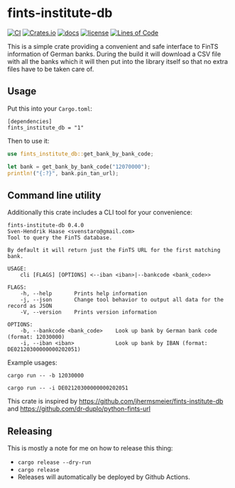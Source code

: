 # fints-institute-db
[![CI](https://github.com/svenstaro/fints-institute-db/workflows/CI/badge.svg)](https://github.com/svenstaro/fints-institute-db/actions)
[![Crates.io](https://img.shields.io/crates/v/fints-institute-db.svg)](https://crates.io/crates/fints-institute-db)
[![docs](https://docs.rs/fints-institute-db/badge.svg)](https://docs.rs/fints-institute-db)
[![license](http://img.shields.io/badge/license-MIT-blue.svg)](https://github.com/svenstaro/fints-institute-db/blob/master/LICENSE)
[![Lines of Code](https://tokei.rs/b1/github/svenstaro/fints-institute-db)](https://github.com/svenstaro/fints-institute-db)

This is a simple crate providing a convenient and safe interface to FinTS information of German banks.
During the build it will download a CSV file with all the banks which it will then put into the library itself so that no extra files have to be taken care of.

## Usage

Put this into your `Cargo.toml`:

    [dependencies]
    fints_institute_db = "1"

Then to use it:

```rust
use fints_institute_db::get_bank_by_bank_code;

let bank = get_bank_by_bank_code("12070000");
println!("{:?}", bank.pin_tan_url);
```

## Command line utility

Additionally this crate includes a CLI tool for your convenience:

    fints-institute-db 0.4.0
    Sven-Hendrik Haase <svenstaro@gmail.com>
    Tool to query the FinTS database.

    By default it will return just the FinTS URL for the first matching bank.

    USAGE:
        cli [FLAGS] [OPTIONS] <--iban <iban>|--bankcode <bank_code>>

    FLAGS:
        -h, --help       Prints help information
        -j, --json       Change tool behavior to output all data for the record as JSON
        -V, --version    Prints version information

    OPTIONS:
        -b, --bankcode <bank_code>    Look up bank by German bank code (format: 12030000)
        -i, --iban <iban>             Look up bank by IBAN (format: DE02120300000000202051)

Example usages:

    cargo run -- -b 12030000

    cargo run -- -i DE02120300000000202051

This crate is inspired by https://github.com/jhermsmeier/fints-institute-db and https://github.com/dr-duplo/python-fints-url

## Releasing

This is mostly a note for me on how to release this thing:

- `cargo release --dry-run`
- `cargo release`
- Releases will automatically be deployed by Github Actions.
